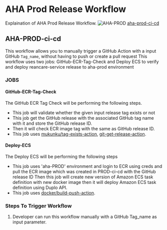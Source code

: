 # AHA Prod Release Workflow
Explaination of AHA Prod Release Workflow.
![AHA-PROD](https://github.com/REAN-Foundation/reancare-service/blob/feature/flow_documentation/assets/images/AHA-PROD_Workflow.png?raw=true)
[aha-prod-ci-cd](https://github.com/REAN-Foundation/reancare-service/blob/feature/aha_fix/.github/workflows/aha-prod-ci-cd.yml)

## AHA-PROD-ci-cd

This workflow allows you to manually trigger a GitHub Action with a input GitHub ``` Tag_name ```, without having to push or create a pull request
This workflow uses two jobs: GitHub-ECR-Tag-Check and Deploy ECS to verify and deploy reancare-service release to aha-prod environment

### JOBS

#### GitHub-ECR-Tag-Check
The GitHub ECR Tag Check will be performing the following steps.

* This job will validate whether the given input release tag exists or not
* This job get the GitHub release with the associated GitHub tag name with it and store the GitHub release ID.
* Then it will check ECR image tag with the same as GitHub release ID.
* This job uses [mukunku/tag-exists-action](https://github.com/marketplace/actions/tag-exists-action), [git-get-release-action](https://github.com/marketplace/actions/git-get-release-action).

#### Deploy-ECS
The Deploy ECS will be performing the following steps

* This job uses 'aha-PROD' environment and login to ECR using creds and pull the ECR image which was created in PROD-ci-cd with the GitHub release ID Then this job will create new version of Amazon ECS task definition with new docker image then it will deploy Amazon ECS task definition using Duplo API.
* This job uses [docker/build-push-action](https://github.com/marketplace/actions/build-and-push-docker-images).

### Steps To Trigger Workflow

1. Developer can run this workflow manually with a GitHub Tag_name as input parameter.
